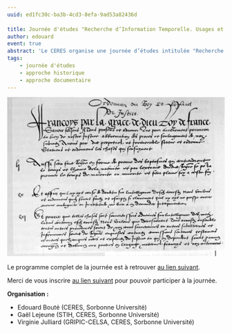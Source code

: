 ```yaml
---
uuid: ed1fc30c-ba3b-4cd3-8efa-9ad53a82436d

title: Journée d'études "Recherche d’Information Temporelle. Usages et Expérimentations Linguistiques" - 9 juin 2023
author: edouard
event: true
abstract: 'Le CERES organise une journée d’études intitulée "Recherche d’Information Temporelle. Usages et Expérimentations Linguistiques", qui se tiendra le vevdredi 9 juin 2023, de 9h à 15h30, à la Maison de la Recherche de Sorbonne Université (28 rue Serpente, 75006, Paris).'
tags:
    - journée d'études
    - approche historique
    - approche documentaire
---
```


![big](documents-anciens.png)

Le programme complet de la journée est à retrouver [au lien suivant](JE-CERES-Affiche-9-juin.pdf).

Merci de vous inscrire [au lien suivant](https://framaforms.org/inscription-journee-detudes-ceres-recherche-dinformation-temporelle-usages-et-experimentations) pour pouvoir participer à la journée. 

**Organisation :**

- Edouard Bouté (CERES, Sorbonne Université)
- Gaël Lejeune (STIH, CERES, Sorbonne Université)
- Virginie Julliard (GRIPIC-CELSA, CERES, Sorbonne Université)
